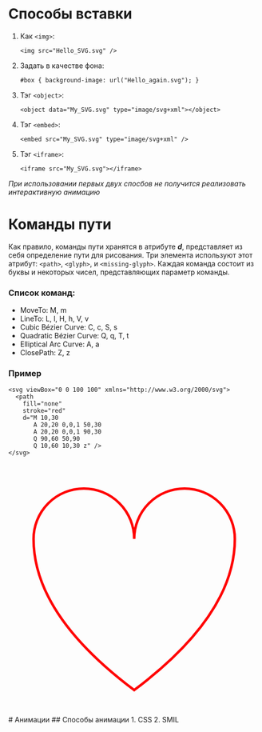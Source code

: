 # Способы вставки
1. Как `<img>`:

   ```
   <img src="Hello_SVG.svg" />
   ```
2. Задать в качестве фона:

   ```
   #box { background-image: url("Hello_again.svg"); }
   ```
3. Тэг `<object>`:

   ```
   <object data="My_SVG.svg" type="image/svg+xml"></object>
   ```
4. Тэг `<embed>`:

   ```
   <embed src="My_SVG.svg" type="image/svg+xml" />
   ```
5. Тэг `<iframe>`:

   ```
   <iframe src="My_SVG.svg"></iframe>
    ```
_При использовании первых двух спосбов не получится реализовать интерактивную анимацию_
# Команды пути
Как правило, команды пути хранятся в атрибуте _**d**_, представляет из себя определение пути для рисования. Три элемента используют этот атрибут: `<path>`, `<glyph>`, и `<missing-glyph>`.
Каждая команда состоит из буквы и некоторых чисел, представляющих параметр команды. 
### Список команд:
- MoveTo: M, m
- LineTo: L, l, H, h, V, v
- Cubic Bézier Curve: C, c, S, s
- Quadratic Bézier Curve: Q, q, T, t
- Elliptical Arc Curve: A, a
- ClosePath: Z, z
### Пример 
```
<svg viewBox="0 0 100 100" xmlns="http://www.w3.org/2000/svg">
  <path
    fill="none"
    stroke="red"
    d="M 10,30
       A 20,20 0,0,1 50,30
       A 20,20 0,0,1 90,30
       Q 90,60 50,90
       Q 10,60 10,30 z" />
</svg>
```
<img>
<svg viewBox="0 0 100 100" xmlns="http://www.w3.org/2000/svg">
  <path
    fill="none"
    stroke="red"
    d="M 10,30
       A 20,20 0,0,1 50,30
       A 20,20 0,0,1 90,30
       Q 90,60 50,90
       Q 10,60 10,30 z" />
</svg>
</img>
# Анимации
## Способы анимации
1. CSS
2. SMIL
